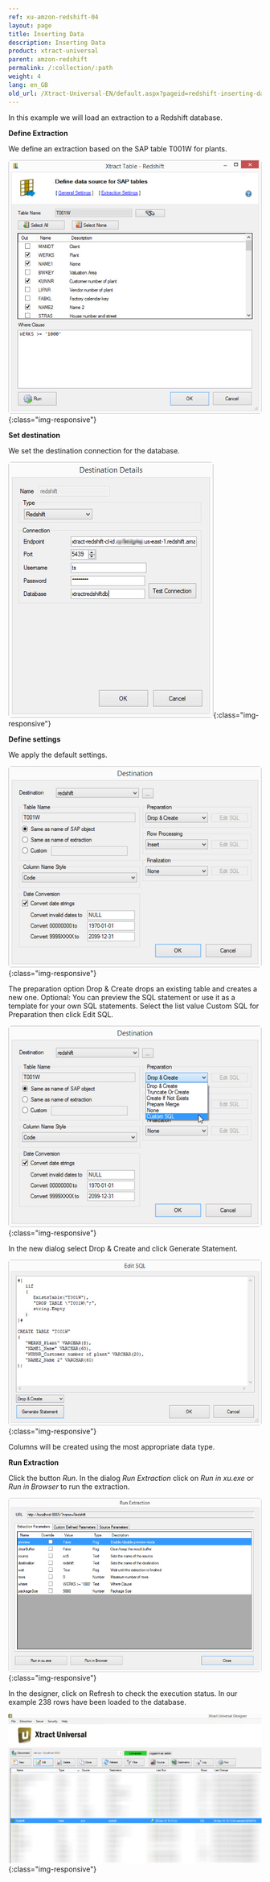 ```yaml
---
ref: xu-amzon-redshift-04
layout: page
title: Inserting Data
description: Inserting Data
product: xtract-universal
parent: amzon-redshift
permalink: /:collection/:path
weight: 4
lang: en_GB
old_url: /Xtract-Universal-EN/default.aspx?pageid=redshift-inserting-data
---
```


In this example we will load an extraction to a Redshift database.


**Define Extraction**

We define an extraction based on the SAP table T001W for plants.

![XU_redshift_table_extraction](/img/content/XU_redshift_table_extraction.png){:class="img-responsive"}

**Set destination**

We set the destination connection for the database.

![XU_redshift_destination](/img/content/XU_redshift_destination.png){:class="img-responsive"}

**Define settings**

We apply the default settings.

![XU_redshift_destination_settings](/img/content/XU_redshift_destination_settings.png){:class="img-responsive"}

The preparation option Drop & Create drops an existing table and creates a new one.
Optional: You can preview the SQL statement or use it as a template for your own SQL statements. Select the list value Custom SQL for Preparation then click Edit SQL.

![XU_redshift_destination_customsql](/img/content/XU_redshift_destination_customsql.png){:class="img-responsive"}

In the new dialog select Drop & Create and click Generate Statement.

![XU_redshift_destination_customsql2](/img/content/XU_redshift_destination_customsql2.png){:class="img-responsive"}

Columns will be created using the most appropriate data type.


**Run Extraction**

Click the button *Run*. In the dialog *Run Extraction* click on *Run in xu.exe* or *Run in Browser* to run the extraction.

![XU_redshift_run_dialog](/img/content/XU_redshift_run_dialog.png){:class="img-responsive"}

In the designer, click on Refresh to check the execution status. In our example 238 rows have been loaded to the database.

![XU_redshift_extraction_overview](/img/content/XU_redshift_extraction_overview.png){:class="img-responsive"}